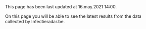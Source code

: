 <pageinfo>
This page has been last updated at 16.may.2021 14:00.
</pageinfo>
<br />

On this page you will be able to see the latest results from the data collected by Infectieradar.be.
<br />


<mapchart
  map-url="/data/ggd-map-it.json"
  data-url="/data/map_chart_2021-07-30-12-07-15_en.json"
/>
